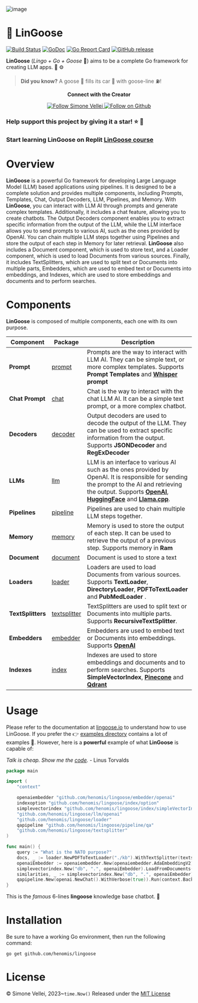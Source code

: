 ![image](https://lingoose.io/assets/img/lingoose-small.png)

# 🪿 LinGoose

[![Build Status](https://github.com/henomis/lingoose/actions/workflows/checks.yml/badge.svg)](https://github.com/henomis/lingoose/actions/workflows/checks.yml) [![GoDoc](https://godoc.org/github.com/henomis/lingoose?status.svg)](https://godoc.org/github.com/henomis/lingoose) [![Go Report Card](https://goreportcard.com/badge/github.com/henomis/lingoose)](https://goreportcard.com/report/github.com/henomis/lingoose) [![GitHub release](https://img.shields.io/github/release/henomis/lingoose.svg)](https://github.com/henomis/lingoose/releases)

**LinGoose** (_Lingo + Go + Goose_ 🪿) aims to be a complete Go framework for creating LLM apps. 🤖 ⚙️

> **Did you know?** A goose 🪿 fills its car 🚗 with goose-line ⛽!

<p align="center"><b>Connect with the Creator </b></p>
<p align="center">
<a href="https://twitter.com/simonevellei" target="blank">
<img src="https://img.shields.io/twitter/follow/simonevellei?label=Follow:%20Simone%20Vellei&style=social" alt="Follow Simone Vellei"/>
</a>
<a href='https://github.com/henomis'>
<img alt="Follow on Github" src="https://img.shields.io/badge/Follow-henomis-green?logo=github&link=https%3A%2F%2Fgithub.com%2Fhenomis">
</a>
</p>

### Help support this project by giving it a star! ⭐ 🪿

### Start learning LinGoose on Replit [LinGoose course](https://replit.com/@henomis/Building-AI-Applications-with-LinGoose)

# Overview

**LinGoose** is a powerful Go framework for developing Large Language Model (LLM) based applications using pipelines. It is designed to be a complete solution and provides multiple components, including Prompts, Templates, Chat, Output Decoders, LLM, Pipelines, and Memory. With **LinGoose**, you can interact with LLM AI through prompts and generate complex templates. Additionally, it includes a chat feature, allowing you to create chatbots. The Output Decoders component enables you to extract specific information from the output of the LLM, while the LLM interface allows you to send prompts to various AI, such as the ones provided by OpenAI. You can chain multiple LLM steps together using Pipelines and store the output of each step in Memory for later retrieval. **LinGoose** also includes a Document component, which is used to store text, and a Loader component, which is used to load Documents from various sources. Finally, it includes TextSplitters, which are used to split text or Documents into multiple parts, Embedders, which are used to embed text or Documents into embeddings, and Indexes, which are used to store embeddings and documents and to perform searches.

# Components

**LinGoose** is composed of multiple components, each one with its own purpose.

| Component         | Package                       | Description                                                                                                                                                                                                                                                                                            |
| ----------------- | ----------------------------- | ------------------------------------------------------------------------------------------------------------------------------------------------------------------------------------------------------------------------------------------------------------------------------------------------------ |
| **Prompt**        | [prompt](prompt/)             | Prompts are the way to interact with LLM AI. They can be simple text, or more complex templates. Supports **Prompt Templates** and **[Whisper](https://openai.com) prompt**                                                                                                                            |
| **Chat Prompt**   | [chat](chat/)                 | Chat is the way to interact with the chat LLM AI. It can be a simple text prompt, or a more complex chatbot.                                                                                                                                                                                           |
| **Decoders**      | [decoder](decoder/)           | Output decoders are used to decode the output of the LLM. They can be used to extract specific information from the output. Supports **JSONDecoder** and **RegExDecoder**                                                                                                                              |
| **LLMs**          | [llm](llm/)                   | LLM is an interface to various AI such as the ones provided by OpenAI. It is responsible for sending the prompt to the AI and retrieving the output. Supports **[OpenAI](https://openai.com)**, **[HuggingFace](https://huggingface.co)** and **[Llama.cpp](https://github.com/ggerganov/llama.cpp)**. |
| **Pipelines**     | [pipeline](pipeline/)         | Pipelines are used to chain multiple LLM steps together.                                                                                                                                                                                                                                               |
| **Memory**        | [memory](memory/)             | Memory is used to store the output of each step. It can be used to retrieve the output of a previous step. Supports memory in **Ram**                                                                                                                                                                  |
| **Document**      | [document](document/)         | Document is used to store a text                                                                                                                                                                                                                                                                       |
| **Loaders**       | [loader](loader/)             | Loaders are used to load Documents from various sources. Supports **TextLoader**, **DirectoryLoader**, **PDFToTextLoader** and **PubMedLoader** .                                                                                                                                                      |
| **TextSplitters** | [textsplitter](textsplitter/) | TextSplitters are used to split text or Documents into multiple parts. Supports **RecursiveTextSplitter**.                                                                                                                                                                                             |
| **Embedders**     | [embedder](embedder/)         | Embedders are used to embed text or Documents into embeddings. Supports **[OpenAI](https://openai.com)**                                                                                                                                                                                               |
| **Indexes**       | [index](index/)               | Indexes are used to store embeddings and documents and to perform searches. Supports **SimpleVectorIndex**, **[Pinecone](https://pinecone.io)** and **[Qdrant](https://qdrant.tech)**                                                                                                                  |

# Usage

Please refer to the documentation at [lingoose.io](https://lingoose.io/docs/) to understand how to use LinGoose. If you prefer the 👉 [examples directory](examples/) contains a lot of examples 🚀.
However, here is a **powerful** example of what **LinGoose** is capable of:

_Talk is cheap. Show me the [code](examples/)._ - Linus Torvalds

```go
package main

import (
	"context"

	openaiembedder "github.com/henomis/lingoose/embedder/openai"
	indexoption "github.com/henomis/lingoose/index/option"
	simplevectorindex "github.com/henomis/lingoose/index/simpleVectorIndex"
	"github.com/henomis/lingoose/llm/openai"
	"github.com/henomis/lingoose/loader"
	qapipeline "github.com/henomis/lingoose/pipeline/qa"
	"github.com/henomis/lingoose/textsplitter"
)

func main() {
	query := "What is the NATO purpose?"
	docs, _ := loader.NewPDFToTextLoader("./kb").WithTextSplitter(textsplitter.NewRecursiveCharacterTextSplitter(2000, 200)).Load(context.Background())
	openaiEmbedder := openaiembedder.New(openaiembedder.AdaEmbeddingV2)
	simplevectorindex.New("db", ".", openaiEmbedder).LoadFromDocuments(context.Background(), docs)
	similarities, _ := simplevectorindex.New("db", ".", openaiEmbedder).SimilaritySearch(context.Background(), query, indexoption.WithTopK(3))
	qapipeline.New(openai.NewChat().WithVerbose(true)).Run(context.Background(), query, similarities.ToDocuments())
}

```

This is the _famous_ 6-lines **lingoose** knowledge base chatbot. 🤖

# Installation

Be sure to have a working Go environment, then run the following command:

```shell
go get github.com/henomis/lingoose
```

# License

© Simone Vellei, 2023~`time.Now()`
Released under the [MIT License](LICENSE)
